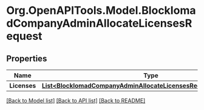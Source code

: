 # Org.OpenAPITools.Model.BlockIomadCompanyAdminAllocateLicensesRequest

## Properties

Name | Type | Description | Notes
------------ | ------------- | ------------- | -------------
**Licenses** | [**List&lt;BlockIomadCompanyAdminAllocateLicensesRequestLicensesInner&gt;**](BlockIomadCompanyAdminAllocateLicensesRequestLicensesInner.md) |  | 

[[Back to Model list]](../README.md#documentation-for-models) [[Back to API list]](../README.md#documentation-for-api-endpoints) [[Back to README]](../README.md)


